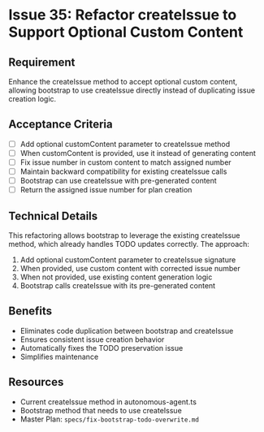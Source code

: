 # Issue 35: Refactor createIssue to Support Optional Custom Content

## Requirement
Enhance the createIssue method to accept optional custom content, allowing bootstrap to use createIssue directly instead of duplicating issue creation logic.

## Acceptance Criteria
- [ ] Add optional customContent parameter to createIssue method
- [ ] When customContent is provided, use it instead of generating content
- [ ] Fix issue number in custom content to match assigned number
- [ ] Maintain backward compatibility for existing createIssue calls
- [ ] Bootstrap can use createIssue with pre-generated content
- [ ] Return the assigned issue number for plan creation

## Technical Details
This refactoring allows bootstrap to leverage the existing createIssue method, which already handles TODO updates correctly. The approach:
1. Add optional customContent parameter to createIssue signature
2. When provided, use custom content with corrected issue number
3. When not provided, use existing content generation logic
4. Bootstrap calls createIssue with its pre-generated content

## Benefits
- Eliminates code duplication between bootstrap and createIssue
- Ensures consistent issue creation behavior
- Automatically fixes the TODO preservation issue
- Simplifies maintenance

## Resources
- Current createIssue method in autonomous-agent.ts
- Bootstrap method that needs to use createIssue
- Master Plan: `specs/fix-bootstrap-todo-overwrite.md`